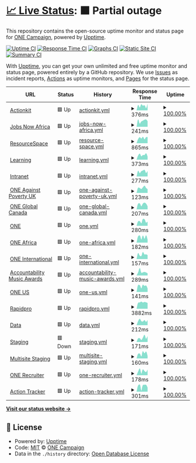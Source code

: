 # [📈 Live Status](https://status.one.org): <!--live status--> **🟧 Partial outage**

This repository contains the open-source uptime monitor and status page for [ONE Campaign](https://www.one.org), powered by [Upptime](https://github.com/upptime/upptime).

[![Uptime CI](https://github.com/ONEcampaign/project_upptime/workflows/Uptime%20CI/badge.svg)](https://github.com/ONEcampaign/project_upptime/actions?query=workflow%3A%22Uptime+CI%22)
[![Response Time CI](https://github.com/ONEcampaign/project_upptime/workflows/Response%20Time%20CI/badge.svg)](https://github.com/ONEcampaign/project_upptime/actions?query=workflow%3A%22Response+Time+CI%22)
[![Graphs CI](https://github.com/ONEcampaign/project_upptime/workflows/Graphs%20CI/badge.svg)](https://github.com/ONEcampaign/project_upptime/actions?query=workflow%3A%22Graphs+CI%22)
[![Static Site CI](https://github.com/ONEcampaign/project_upptime/workflows/Static%20Site%20CI/badge.svg)](https://github.com/ONEcampaign/project_upptime/actions?query=workflow%3A%22Static+Site+CI%22)
[![Summary CI](https://github.com/ONEcampaign/project_upptime/workflows/Summary%20CI/badge.svg)](https://github.com/ONEcampaign/project_upptime/actions?query=workflow%3A%22Summary+CI%22)

With [Upptime](https://upptime.js.org), you can get your own unlimited and free uptime monitor and status page, powered entirely by a GitHub repository. We use [Issues](https://github.com/ONEcampaign/project_upptime/issues) as incident reports, [Actions](https://github.com/ONEcampaign/project_upptime/actions) as uptime monitors, and [Pages](https://status.one.org) for the status page.

<!--start: status pages-->
<!-- This summary is generated by Upptime (https://github.com/upptime/upptime) -->
<!-- Do not edit this manually, your changes will be overwritten -->
<!-- prettier-ignore -->
| URL | Status | History | Response Time | Uptime |
| --- | ------ | ------- | ------------- | ------ |
| <img alt="" src="https://icons.duckduckgo.com/ip3/act.one.org.ico" height="13"> [Actionkit](https://act.one.org) | 🟩 Up | [actionkit.yml](https://github.com/ONEcampaign/project_status/commits/HEAD/history/actionkit.yml) | <details><summary><img alt="Response time graph" src="./graphs/actionkit/response-time-week.png" height="20"> 376ms</summary><br><a href="https://status.one.org/history/actionkit"><img alt="Response time 430" src="https://img.shields.io/endpoint?url=https%3A%2F%2Fraw.githubusercontent.com%2FONEcampaign%2Fproject_status%2FHEAD%2Fapi%2Factionkit%2Fresponse-time.json"></a><br><a href="https://status.one.org/history/actionkit"><img alt="24-hour response time 515" src="https://img.shields.io/endpoint?url=https%3A%2F%2Fraw.githubusercontent.com%2FONEcampaign%2Fproject_status%2FHEAD%2Fapi%2Factionkit%2Fresponse-time-day.json"></a><br><a href="https://status.one.org/history/actionkit"><img alt="7-day response time 376" src="https://img.shields.io/endpoint?url=https%3A%2F%2Fraw.githubusercontent.com%2FONEcampaign%2Fproject_status%2FHEAD%2Fapi%2Factionkit%2Fresponse-time-week.json"></a><br><a href="https://status.one.org/history/actionkit"><img alt="30-day response time 430" src="https://img.shields.io/endpoint?url=https%3A%2F%2Fraw.githubusercontent.com%2FONEcampaign%2Fproject_status%2FHEAD%2Fapi%2Factionkit%2Fresponse-time-month.json"></a><br><a href="https://status.one.org/history/actionkit"><img alt="1-year response time 430" src="https://img.shields.io/endpoint?url=https%3A%2F%2Fraw.githubusercontent.com%2FONEcampaign%2Fproject_status%2FHEAD%2Fapi%2Factionkit%2Fresponse-time-year.json"></a></details> | <details><summary><a href="https://status.one.org/history/actionkit">100.00%</a></summary><a href="https://status.one.org/history/actionkit"><img alt="All-time uptime 100.00%" src="https://img.shields.io/endpoint?url=https%3A%2F%2Fraw.githubusercontent.com%2FONEcampaign%2Fproject_status%2FHEAD%2Fapi%2Factionkit%2Fuptime.json"></a><br><a href="https://status.one.org/history/actionkit"><img alt="24-hour uptime 100.00%" src="https://img.shields.io/endpoint?url=https%3A%2F%2Fraw.githubusercontent.com%2FONEcampaign%2Fproject_status%2FHEAD%2Fapi%2Factionkit%2Fuptime-day.json"></a><br><a href="https://status.one.org/history/actionkit"><img alt="7-day uptime 100.00%" src="https://img.shields.io/endpoint?url=https%3A%2F%2Fraw.githubusercontent.com%2FONEcampaign%2Fproject_status%2FHEAD%2Fapi%2Factionkit%2Fuptime-week.json"></a><br><a href="https://status.one.org/history/actionkit"><img alt="30-day uptime 100.00%" src="https://img.shields.io/endpoint?url=https%3A%2F%2Fraw.githubusercontent.com%2FONEcampaign%2Fproject_status%2FHEAD%2Fapi%2Factionkit%2Fuptime-month.json"></a><br><a href="https://status.one.org/history/actionkit"><img alt="1-year uptime 100.00%" src="https://img.shields.io/endpoint?url=https%3A%2F%2Fraw.githubusercontent.com%2FONEcampaign%2Fproject_status%2FHEAD%2Fapi%2Factionkit%2Fuptime-year.json"></a></details>
| <img alt="" src="https://icons.duckduckgo.com/ip3/www.jobsnowafrica.org.ico" height="13"> [Jobs Now Africa](https://www.jobsnowafrica.org/) | 🟩 Up | [jobs-now-africa.yml](https://github.com/ONEcampaign/project_status/commits/HEAD/history/jobs-now-africa.yml) | <details><summary><img alt="Response time graph" src="./graphs/jobs-now-africa/response-time-week.png" height="20"> 241ms</summary><br><a href="https://status.one.org/history/jobs-now-africa"><img alt="Response time 227" src="https://img.shields.io/endpoint?url=https%3A%2F%2Fraw.githubusercontent.com%2FONEcampaign%2Fproject_status%2FHEAD%2Fapi%2Fjobs-now-africa%2Fresponse-time.json"></a><br><a href="https://status.one.org/history/jobs-now-africa"><img alt="24-hour response time 226" src="https://img.shields.io/endpoint?url=https%3A%2F%2Fraw.githubusercontent.com%2FONEcampaign%2Fproject_status%2FHEAD%2Fapi%2Fjobs-now-africa%2Fresponse-time-day.json"></a><br><a href="https://status.one.org/history/jobs-now-africa"><img alt="7-day response time 241" src="https://img.shields.io/endpoint?url=https%3A%2F%2Fraw.githubusercontent.com%2FONEcampaign%2Fproject_status%2FHEAD%2Fapi%2Fjobs-now-africa%2Fresponse-time-week.json"></a><br><a href="https://status.one.org/history/jobs-now-africa"><img alt="30-day response time 227" src="https://img.shields.io/endpoint?url=https%3A%2F%2Fraw.githubusercontent.com%2FONEcampaign%2Fproject_status%2FHEAD%2Fapi%2Fjobs-now-africa%2Fresponse-time-month.json"></a><br><a href="https://status.one.org/history/jobs-now-africa"><img alt="1-year response time 227" src="https://img.shields.io/endpoint?url=https%3A%2F%2Fraw.githubusercontent.com%2FONEcampaign%2Fproject_status%2FHEAD%2Fapi%2Fjobs-now-africa%2Fresponse-time-year.json"></a></details> | <details><summary><a href="https://status.one.org/history/jobs-now-africa">100.00%</a></summary><a href="https://status.one.org/history/jobs-now-africa"><img alt="All-time uptime 100.00%" src="https://img.shields.io/endpoint?url=https%3A%2F%2Fraw.githubusercontent.com%2FONEcampaign%2Fproject_status%2FHEAD%2Fapi%2Fjobs-now-africa%2Fuptime.json"></a><br><a href="https://status.one.org/history/jobs-now-africa"><img alt="24-hour uptime 100.00%" src="https://img.shields.io/endpoint?url=https%3A%2F%2Fraw.githubusercontent.com%2FONEcampaign%2Fproject_status%2FHEAD%2Fapi%2Fjobs-now-africa%2Fuptime-day.json"></a><br><a href="https://status.one.org/history/jobs-now-africa"><img alt="7-day uptime 100.00%" src="https://img.shields.io/endpoint?url=https%3A%2F%2Fraw.githubusercontent.com%2FONEcampaign%2Fproject_status%2FHEAD%2Fapi%2Fjobs-now-africa%2Fuptime-week.json"></a><br><a href="https://status.one.org/history/jobs-now-africa"><img alt="30-day uptime 100.00%" src="https://img.shields.io/endpoint?url=https%3A%2F%2Fraw.githubusercontent.com%2FONEcampaign%2Fproject_status%2FHEAD%2Fapi%2Fjobs-now-africa%2Fuptime-month.json"></a><br><a href="https://status.one.org/history/jobs-now-africa"><img alt="1-year uptime 100.00%" src="https://img.shields.io/endpoint?url=https%3A%2F%2Fraw.githubusercontent.com%2FONEcampaign%2Fproject_status%2FHEAD%2Fapi%2Fjobs-now-africa%2Fuptime-year.json"></a></details>
| <img alt="" src="https://icons.duckduckgo.com/ip3/photos.one.org.ico" height="13"> [ResourceSpace](https://photos.one.org) | 🟩 Up | [resource-space.yml](https://github.com/ONEcampaign/project_status/commits/HEAD/history/resource-space.yml) | <details><summary><img alt="Response time graph" src="./graphs/resource-space/response-time-week.png" height="20"> 865ms</summary><br><a href="https://status.one.org/history/resource-space"><img alt="Response time 822" src="https://img.shields.io/endpoint?url=https%3A%2F%2Fraw.githubusercontent.com%2FONEcampaign%2Fproject_status%2FHEAD%2Fapi%2Fresource-space%2Fresponse-time.json"></a><br><a href="https://status.one.org/history/resource-space"><img alt="24-hour response time 999" src="https://img.shields.io/endpoint?url=https%3A%2F%2Fraw.githubusercontent.com%2FONEcampaign%2Fproject_status%2FHEAD%2Fapi%2Fresource-space%2Fresponse-time-day.json"></a><br><a href="https://status.one.org/history/resource-space"><img alt="7-day response time 865" src="https://img.shields.io/endpoint?url=https%3A%2F%2Fraw.githubusercontent.com%2FONEcampaign%2Fproject_status%2FHEAD%2Fapi%2Fresource-space%2Fresponse-time-week.json"></a><br><a href="https://status.one.org/history/resource-space"><img alt="30-day response time 822" src="https://img.shields.io/endpoint?url=https%3A%2F%2Fraw.githubusercontent.com%2FONEcampaign%2Fproject_status%2FHEAD%2Fapi%2Fresource-space%2Fresponse-time-month.json"></a><br><a href="https://status.one.org/history/resource-space"><img alt="1-year response time 822" src="https://img.shields.io/endpoint?url=https%3A%2F%2Fraw.githubusercontent.com%2FONEcampaign%2Fproject_status%2FHEAD%2Fapi%2Fresource-space%2Fresponse-time-year.json"></a></details> | <details><summary><a href="https://status.one.org/history/resource-space">100.00%</a></summary><a href="https://status.one.org/history/resource-space"><img alt="All-time uptime 100.00%" src="https://img.shields.io/endpoint?url=https%3A%2F%2Fraw.githubusercontent.com%2FONEcampaign%2Fproject_status%2FHEAD%2Fapi%2Fresource-space%2Fuptime.json"></a><br><a href="https://status.one.org/history/resource-space"><img alt="24-hour uptime 100.00%" src="https://img.shields.io/endpoint?url=https%3A%2F%2Fraw.githubusercontent.com%2FONEcampaign%2Fproject_status%2FHEAD%2Fapi%2Fresource-space%2Fuptime-day.json"></a><br><a href="https://status.one.org/history/resource-space"><img alt="7-day uptime 100.00%" src="https://img.shields.io/endpoint?url=https%3A%2F%2Fraw.githubusercontent.com%2FONEcampaign%2Fproject_status%2FHEAD%2Fapi%2Fresource-space%2Fuptime-week.json"></a><br><a href="https://status.one.org/history/resource-space"><img alt="30-day uptime 100.00%" src="https://img.shields.io/endpoint?url=https%3A%2F%2Fraw.githubusercontent.com%2FONEcampaign%2Fproject_status%2FHEAD%2Fapi%2Fresource-space%2Fuptime-month.json"></a><br><a href="https://status.one.org/history/resource-space"><img alt="1-year uptime 100.00%" src="https://img.shields.io/endpoint?url=https%3A%2F%2Fraw.githubusercontent.com%2FONEcampaign%2Fproject_status%2FHEAD%2Fapi%2Fresource-space%2Fuptime-year.json"></a></details>
| <img alt="" src="https://icons.duckduckgo.com/ip3/learning.one.org.ico" height="13"> [Learning](https://learning.one.org) | 🟩 Up | [learning.yml](https://github.com/ONEcampaign/project_status/commits/HEAD/history/learning.yml) | <details><summary><img alt="Response time graph" src="./graphs/learning/response-time-week.png" height="20"> 373ms</summary><br><a href="https://status.one.org/history/learning"><img alt="Response time 282" src="https://img.shields.io/endpoint?url=https%3A%2F%2Fraw.githubusercontent.com%2FONEcampaign%2Fproject_status%2FHEAD%2Fapi%2Flearning%2Fresponse-time.json"></a><br><a href="https://status.one.org/history/learning"><img alt="24-hour response time 248" src="https://img.shields.io/endpoint?url=https%3A%2F%2Fraw.githubusercontent.com%2FONEcampaign%2Fproject_status%2FHEAD%2Fapi%2Flearning%2Fresponse-time-day.json"></a><br><a href="https://status.one.org/history/learning"><img alt="7-day response time 373" src="https://img.shields.io/endpoint?url=https%3A%2F%2Fraw.githubusercontent.com%2FONEcampaign%2Fproject_status%2FHEAD%2Fapi%2Flearning%2Fresponse-time-week.json"></a><br><a href="https://status.one.org/history/learning"><img alt="30-day response time 282" src="https://img.shields.io/endpoint?url=https%3A%2F%2Fraw.githubusercontent.com%2FONEcampaign%2Fproject_status%2FHEAD%2Fapi%2Flearning%2Fresponse-time-month.json"></a><br><a href="https://status.one.org/history/learning"><img alt="1-year response time 282" src="https://img.shields.io/endpoint?url=https%3A%2F%2Fraw.githubusercontent.com%2FONEcampaign%2Fproject_status%2FHEAD%2Fapi%2Flearning%2Fresponse-time-year.json"></a></details> | <details><summary><a href="https://status.one.org/history/learning">100.00%</a></summary><a href="https://status.one.org/history/learning"><img alt="All-time uptime 100.00%" src="https://img.shields.io/endpoint?url=https%3A%2F%2Fraw.githubusercontent.com%2FONEcampaign%2Fproject_status%2FHEAD%2Fapi%2Flearning%2Fuptime.json"></a><br><a href="https://status.one.org/history/learning"><img alt="24-hour uptime 100.00%" src="https://img.shields.io/endpoint?url=https%3A%2F%2Fraw.githubusercontent.com%2FONEcampaign%2Fproject_status%2FHEAD%2Fapi%2Flearning%2Fuptime-day.json"></a><br><a href="https://status.one.org/history/learning"><img alt="7-day uptime 100.00%" src="https://img.shields.io/endpoint?url=https%3A%2F%2Fraw.githubusercontent.com%2FONEcampaign%2Fproject_status%2FHEAD%2Fapi%2Flearning%2Fuptime-week.json"></a><br><a href="https://status.one.org/history/learning"><img alt="30-day uptime 100.00%" src="https://img.shields.io/endpoint?url=https%3A%2F%2Fraw.githubusercontent.com%2FONEcampaign%2Fproject_status%2FHEAD%2Fapi%2Flearning%2Fuptime-month.json"></a><br><a href="https://status.one.org/history/learning"><img alt="1-year uptime 100.00%" src="https://img.shields.io/endpoint?url=https%3A%2F%2Fraw.githubusercontent.com%2FONEcampaign%2Fproject_status%2FHEAD%2Fapi%2Flearning%2Fuptime-year.json"></a></details>
| <img alt="" src="https://icons.duckduckgo.com/ip3/intranet.one.org.ico" height="13"> [Intranet](https://intranet.one.org) | 🟩 Up | [intranet.yml](https://github.com/ONEcampaign/project_status/commits/HEAD/history/intranet.yml) | <details><summary><img alt="Response time graph" src="./graphs/intranet/response-time-week.png" height="20"> 277ms</summary><br><a href="https://status.one.org/history/intranet"><img alt="Response time 714" src="https://img.shields.io/endpoint?url=https%3A%2F%2Fraw.githubusercontent.com%2FONEcampaign%2Fproject_status%2FHEAD%2Fapi%2Fintranet%2Fresponse-time.json"></a><br><a href="https://status.one.org/history/intranet"><img alt="24-hour response time 290" src="https://img.shields.io/endpoint?url=https%3A%2F%2Fraw.githubusercontent.com%2FONEcampaign%2Fproject_status%2FHEAD%2Fapi%2Fintranet%2Fresponse-time-day.json"></a><br><a href="https://status.one.org/history/intranet"><img alt="7-day response time 277" src="https://img.shields.io/endpoint?url=https%3A%2F%2Fraw.githubusercontent.com%2FONEcampaign%2Fproject_status%2FHEAD%2Fapi%2Fintranet%2Fresponse-time-week.json"></a><br><a href="https://status.one.org/history/intranet"><img alt="30-day response time 714" src="https://img.shields.io/endpoint?url=https%3A%2F%2Fraw.githubusercontent.com%2FONEcampaign%2Fproject_status%2FHEAD%2Fapi%2Fintranet%2Fresponse-time-month.json"></a><br><a href="https://status.one.org/history/intranet"><img alt="1-year response time 714" src="https://img.shields.io/endpoint?url=https%3A%2F%2Fraw.githubusercontent.com%2FONEcampaign%2Fproject_status%2FHEAD%2Fapi%2Fintranet%2Fresponse-time-year.json"></a></details> | <details><summary><a href="https://status.one.org/history/intranet">100.00%</a></summary><a href="https://status.one.org/history/intranet"><img alt="All-time uptime 99.95%" src="https://img.shields.io/endpoint?url=https%3A%2F%2Fraw.githubusercontent.com%2FONEcampaign%2Fproject_status%2FHEAD%2Fapi%2Fintranet%2Fuptime.json"></a><br><a href="https://status.one.org/history/intranet"><img alt="24-hour uptime 100.00%" src="https://img.shields.io/endpoint?url=https%3A%2F%2Fraw.githubusercontent.com%2FONEcampaign%2Fproject_status%2FHEAD%2Fapi%2Fintranet%2Fuptime-day.json"></a><br><a href="https://status.one.org/history/intranet"><img alt="7-day uptime 100.00%" src="https://img.shields.io/endpoint?url=https%3A%2F%2Fraw.githubusercontent.com%2FONEcampaign%2Fproject_status%2FHEAD%2Fapi%2Fintranet%2Fuptime-week.json"></a><br><a href="https://status.one.org/history/intranet"><img alt="30-day uptime 99.95%" src="https://img.shields.io/endpoint?url=https%3A%2F%2Fraw.githubusercontent.com%2FONEcampaign%2Fproject_status%2FHEAD%2Fapi%2Fintranet%2Fuptime-month.json"></a><br><a href="https://status.one.org/history/intranet"><img alt="1-year uptime 99.95%" src="https://img.shields.io/endpoint?url=https%3A%2F%2Fraw.githubusercontent.com%2FONEcampaign%2Fproject_status%2FHEAD%2Fapi%2Fintranet%2Fuptime-year.json"></a></details>
| <img alt="" src="https://icons.duckduckgo.com/ip3/www.oneagainstpoverty.org.uk.ico" height="13"> [ONE Against Poverty UK](https://www.oneagainstpoverty.org.uk) | 🟩 Up | [one-against-poverty-uk.yml](https://github.com/ONEcampaign/project_status/commits/HEAD/history/one-against-poverty-uk.yml) | <details><summary><img alt="Response time graph" src="./graphs/one-against-poverty-uk/response-time-week.png" height="20"> 123ms</summary><br><a href="https://status.one.org/history/one-against-poverty-uk"><img alt="Response time 124" src="https://img.shields.io/endpoint?url=https%3A%2F%2Fraw.githubusercontent.com%2FONEcampaign%2Fproject_status%2FHEAD%2Fapi%2Fone-against-poverty-uk%2Fresponse-time.json"></a><br><a href="https://status.one.org/history/one-against-poverty-uk"><img alt="24-hour response time 90" src="https://img.shields.io/endpoint?url=https%3A%2F%2Fraw.githubusercontent.com%2FONEcampaign%2Fproject_status%2FHEAD%2Fapi%2Fone-against-poverty-uk%2Fresponse-time-day.json"></a><br><a href="https://status.one.org/history/one-against-poverty-uk"><img alt="7-day response time 123" src="https://img.shields.io/endpoint?url=https%3A%2F%2Fraw.githubusercontent.com%2FONEcampaign%2Fproject_status%2FHEAD%2Fapi%2Fone-against-poverty-uk%2Fresponse-time-week.json"></a><br><a href="https://status.one.org/history/one-against-poverty-uk"><img alt="30-day response time 124" src="https://img.shields.io/endpoint?url=https%3A%2F%2Fraw.githubusercontent.com%2FONEcampaign%2Fproject_status%2FHEAD%2Fapi%2Fone-against-poverty-uk%2Fresponse-time-month.json"></a><br><a href="https://status.one.org/history/one-against-poverty-uk"><img alt="1-year response time 124" src="https://img.shields.io/endpoint?url=https%3A%2F%2Fraw.githubusercontent.com%2FONEcampaign%2Fproject_status%2FHEAD%2Fapi%2Fone-against-poverty-uk%2Fresponse-time-year.json"></a></details> | <details><summary><a href="https://status.one.org/history/one-against-poverty-uk">100.00%</a></summary><a href="https://status.one.org/history/one-against-poverty-uk"><img alt="All-time uptime 100.00%" src="https://img.shields.io/endpoint?url=https%3A%2F%2Fraw.githubusercontent.com%2FONEcampaign%2Fproject_status%2FHEAD%2Fapi%2Fone-against-poverty-uk%2Fuptime.json"></a><br><a href="https://status.one.org/history/one-against-poverty-uk"><img alt="24-hour uptime 100.00%" src="https://img.shields.io/endpoint?url=https%3A%2F%2Fraw.githubusercontent.com%2FONEcampaign%2Fproject_status%2FHEAD%2Fapi%2Fone-against-poverty-uk%2Fuptime-day.json"></a><br><a href="https://status.one.org/history/one-against-poverty-uk"><img alt="7-day uptime 100.00%" src="https://img.shields.io/endpoint?url=https%3A%2F%2Fraw.githubusercontent.com%2FONEcampaign%2Fproject_status%2FHEAD%2Fapi%2Fone-against-poverty-uk%2Fuptime-week.json"></a><br><a href="https://status.one.org/history/one-against-poverty-uk"><img alt="30-day uptime 100.00%" src="https://img.shields.io/endpoint?url=https%3A%2F%2Fraw.githubusercontent.com%2FONEcampaign%2Fproject_status%2FHEAD%2Fapi%2Fone-against-poverty-uk%2Fuptime-month.json"></a><br><a href="https://status.one.org/history/one-against-poverty-uk"><img alt="1-year uptime 100.00%" src="https://img.shields.io/endpoint?url=https%3A%2F%2Fraw.githubusercontent.com%2FONEcampaign%2Fproject_status%2FHEAD%2Fapi%2Fone-against-poverty-uk%2Fuptime-year.json"></a></details>
| <img alt="" src="https://icons.duckduckgo.com/ip3/www.oneglobalcanada.com.ico" height="13"> [ONE Global Canada](https://www.oneglobalcanada.com) | 🟩 Up | [one-global-canada.yml](https://github.com/ONEcampaign/project_status/commits/HEAD/history/one-global-canada.yml) | <details><summary><img alt="Response time graph" src="./graphs/one-global-canada/response-time-week.png" height="20"> 207ms</summary><br><a href="https://status.one.org/history/one-global-canada"><img alt="Response time 198" src="https://img.shields.io/endpoint?url=https%3A%2F%2Fraw.githubusercontent.com%2FONEcampaign%2Fproject_status%2FHEAD%2Fapi%2Fone-global-canada%2Fresponse-time.json"></a><br><a href="https://status.one.org/history/one-global-canada"><img alt="24-hour response time 119" src="https://img.shields.io/endpoint?url=https%3A%2F%2Fraw.githubusercontent.com%2FONEcampaign%2Fproject_status%2FHEAD%2Fapi%2Fone-global-canada%2Fresponse-time-day.json"></a><br><a href="https://status.one.org/history/one-global-canada"><img alt="7-day response time 207" src="https://img.shields.io/endpoint?url=https%3A%2F%2Fraw.githubusercontent.com%2FONEcampaign%2Fproject_status%2FHEAD%2Fapi%2Fone-global-canada%2Fresponse-time-week.json"></a><br><a href="https://status.one.org/history/one-global-canada"><img alt="30-day response time 198" src="https://img.shields.io/endpoint?url=https%3A%2F%2Fraw.githubusercontent.com%2FONEcampaign%2Fproject_status%2FHEAD%2Fapi%2Fone-global-canada%2Fresponse-time-month.json"></a><br><a href="https://status.one.org/history/one-global-canada"><img alt="1-year response time 198" src="https://img.shields.io/endpoint?url=https%3A%2F%2Fraw.githubusercontent.com%2FONEcampaign%2Fproject_status%2FHEAD%2Fapi%2Fone-global-canada%2Fresponse-time-year.json"></a></details> | <details><summary><a href="https://status.one.org/history/one-global-canada">100.00%</a></summary><a href="https://status.one.org/history/one-global-canada"><img alt="All-time uptime 100.00%" src="https://img.shields.io/endpoint?url=https%3A%2F%2Fraw.githubusercontent.com%2FONEcampaign%2Fproject_status%2FHEAD%2Fapi%2Fone-global-canada%2Fuptime.json"></a><br><a href="https://status.one.org/history/one-global-canada"><img alt="24-hour uptime 100.00%" src="https://img.shields.io/endpoint?url=https%3A%2F%2Fraw.githubusercontent.com%2FONEcampaign%2Fproject_status%2FHEAD%2Fapi%2Fone-global-canada%2Fuptime-day.json"></a><br><a href="https://status.one.org/history/one-global-canada"><img alt="7-day uptime 100.00%" src="https://img.shields.io/endpoint?url=https%3A%2F%2Fraw.githubusercontent.com%2FONEcampaign%2Fproject_status%2FHEAD%2Fapi%2Fone-global-canada%2Fuptime-week.json"></a><br><a href="https://status.one.org/history/one-global-canada"><img alt="30-day uptime 100.00%" src="https://img.shields.io/endpoint?url=https%3A%2F%2Fraw.githubusercontent.com%2FONEcampaign%2Fproject_status%2FHEAD%2Fapi%2Fone-global-canada%2Fuptime-month.json"></a><br><a href="https://status.one.org/history/one-global-canada"><img alt="1-year uptime 100.00%" src="https://img.shields.io/endpoint?url=https%3A%2F%2Fraw.githubusercontent.com%2FONEcampaign%2Fproject_status%2FHEAD%2Fapi%2Fone-global-canada%2Fuptime-year.json"></a></details>
| <img alt="" src="https://icons.duckduckgo.com/ip3/www.one.org.ico" height="13"> [ONE](https://www.one.org) | 🟩 Up | [one.yml](https://github.com/ONEcampaign/project_status/commits/HEAD/history/one.yml) | <details><summary><img alt="Response time graph" src="./graphs/one/response-time-week.png" height="20"> 280ms</summary><br><a href="https://status.one.org/history/one"><img alt="Response time 300" src="https://img.shields.io/endpoint?url=https%3A%2F%2Fraw.githubusercontent.com%2FONEcampaign%2Fproject_status%2FHEAD%2Fapi%2Fone%2Fresponse-time.json"></a><br><a href="https://status.one.org/history/one"><img alt="24-hour response time 253" src="https://img.shields.io/endpoint?url=https%3A%2F%2Fraw.githubusercontent.com%2FONEcampaign%2Fproject_status%2FHEAD%2Fapi%2Fone%2Fresponse-time-day.json"></a><br><a href="https://status.one.org/history/one"><img alt="7-day response time 280" src="https://img.shields.io/endpoint?url=https%3A%2F%2Fraw.githubusercontent.com%2FONEcampaign%2Fproject_status%2FHEAD%2Fapi%2Fone%2Fresponse-time-week.json"></a><br><a href="https://status.one.org/history/one"><img alt="30-day response time 300" src="https://img.shields.io/endpoint?url=https%3A%2F%2Fraw.githubusercontent.com%2FONEcampaign%2Fproject_status%2FHEAD%2Fapi%2Fone%2Fresponse-time-month.json"></a><br><a href="https://status.one.org/history/one"><img alt="1-year response time 300" src="https://img.shields.io/endpoint?url=https%3A%2F%2Fraw.githubusercontent.com%2FONEcampaign%2Fproject_status%2FHEAD%2Fapi%2Fone%2Fresponse-time-year.json"></a></details> | <details><summary><a href="https://status.one.org/history/one">100.00%</a></summary><a href="https://status.one.org/history/one"><img alt="All-time uptime 100.00%" src="https://img.shields.io/endpoint?url=https%3A%2F%2Fraw.githubusercontent.com%2FONEcampaign%2Fproject_status%2FHEAD%2Fapi%2Fone%2Fuptime.json"></a><br><a href="https://status.one.org/history/one"><img alt="24-hour uptime 100.00%" src="https://img.shields.io/endpoint?url=https%3A%2F%2Fraw.githubusercontent.com%2FONEcampaign%2Fproject_status%2FHEAD%2Fapi%2Fone%2Fuptime-day.json"></a><br><a href="https://status.one.org/history/one"><img alt="7-day uptime 100.00%" src="https://img.shields.io/endpoint?url=https%3A%2F%2Fraw.githubusercontent.com%2FONEcampaign%2Fproject_status%2FHEAD%2Fapi%2Fone%2Fuptime-week.json"></a><br><a href="https://status.one.org/history/one"><img alt="30-day uptime 100.00%" src="https://img.shields.io/endpoint?url=https%3A%2F%2Fraw.githubusercontent.com%2FONEcampaign%2Fproject_status%2FHEAD%2Fapi%2Fone%2Fuptime-month.json"></a><br><a href="https://status.one.org/history/one"><img alt="1-year uptime 100.00%" src="https://img.shields.io/endpoint?url=https%3A%2F%2Fraw.githubusercontent.com%2FONEcampaign%2Fproject_status%2FHEAD%2Fapi%2Fone%2Fuptime-year.json"></a></details>
| <img alt="" src="https://icons.duckduckgo.com/ip3/www.one.org.ico" height="13"> [ONE Africa](https://www.one.org/africa) | 🟩 Up | [one-africa.yml](https://github.com/ONEcampaign/project_status/commits/HEAD/history/one-africa.yml) | <details><summary><img alt="Response time graph" src="./graphs/one-africa/response-time-week.png" height="20"> 182ms</summary><br><a href="https://status.one.org/history/one-africa"><img alt="Response time 156" src="https://img.shields.io/endpoint?url=https%3A%2F%2Fraw.githubusercontent.com%2FONEcampaign%2Fproject_status%2FHEAD%2Fapi%2Fone-africa%2Fresponse-time.json"></a><br><a href="https://status.one.org/history/one-africa"><img alt="24-hour response time 96" src="https://img.shields.io/endpoint?url=https%3A%2F%2Fraw.githubusercontent.com%2FONEcampaign%2Fproject_status%2FHEAD%2Fapi%2Fone-africa%2Fresponse-time-day.json"></a><br><a href="https://status.one.org/history/one-africa"><img alt="7-day response time 182" src="https://img.shields.io/endpoint?url=https%3A%2F%2Fraw.githubusercontent.com%2FONEcampaign%2Fproject_status%2FHEAD%2Fapi%2Fone-africa%2Fresponse-time-week.json"></a><br><a href="https://status.one.org/history/one-africa"><img alt="30-day response time 156" src="https://img.shields.io/endpoint?url=https%3A%2F%2Fraw.githubusercontent.com%2FONEcampaign%2Fproject_status%2FHEAD%2Fapi%2Fone-africa%2Fresponse-time-month.json"></a><br><a href="https://status.one.org/history/one-africa"><img alt="1-year response time 156" src="https://img.shields.io/endpoint?url=https%3A%2F%2Fraw.githubusercontent.com%2FONEcampaign%2Fproject_status%2FHEAD%2Fapi%2Fone-africa%2Fresponse-time-year.json"></a></details> | <details><summary><a href="https://status.one.org/history/one-africa">100.00%</a></summary><a href="https://status.one.org/history/one-africa"><img alt="All-time uptime 100.00%" src="https://img.shields.io/endpoint?url=https%3A%2F%2Fraw.githubusercontent.com%2FONEcampaign%2Fproject_status%2FHEAD%2Fapi%2Fone-africa%2Fuptime.json"></a><br><a href="https://status.one.org/history/one-africa"><img alt="24-hour uptime 100.00%" src="https://img.shields.io/endpoint?url=https%3A%2F%2Fraw.githubusercontent.com%2FONEcampaign%2Fproject_status%2FHEAD%2Fapi%2Fone-africa%2Fuptime-day.json"></a><br><a href="https://status.one.org/history/one-africa"><img alt="7-day uptime 100.00%" src="https://img.shields.io/endpoint?url=https%3A%2F%2Fraw.githubusercontent.com%2FONEcampaign%2Fproject_status%2FHEAD%2Fapi%2Fone-africa%2Fuptime-week.json"></a><br><a href="https://status.one.org/history/one-africa"><img alt="30-day uptime 100.00%" src="https://img.shields.io/endpoint?url=https%3A%2F%2Fraw.githubusercontent.com%2FONEcampaign%2Fproject_status%2FHEAD%2Fapi%2Fone-africa%2Fuptime-month.json"></a><br><a href="https://status.one.org/history/one-africa"><img alt="1-year uptime 100.00%" src="https://img.shields.io/endpoint?url=https%3A%2F%2Fraw.githubusercontent.com%2FONEcampaign%2Fproject_status%2FHEAD%2Fapi%2Fone-africa%2Fuptime-year.json"></a></details>
| <img alt="" src="https://icons.duckduckgo.com/ip3/www.one.org.ico" height="13"> [ONE International](https://www.one.org/international) | 🟩 Up | [one-international.yml](https://github.com/ONEcampaign/project_status/commits/HEAD/history/one-international.yml) | <details><summary><img alt="Response time graph" src="./graphs/one-international/response-time-week.png" height="20"> 157ms</summary><br><a href="https://status.one.org/history/one-international"><img alt="Response time 146" src="https://img.shields.io/endpoint?url=https%3A%2F%2Fraw.githubusercontent.com%2FONEcampaign%2Fproject_status%2FHEAD%2Fapi%2Fone-international%2Fresponse-time.json"></a><br><a href="https://status.one.org/history/one-international"><img alt="24-hour response time 135" src="https://img.shields.io/endpoint?url=https%3A%2F%2Fraw.githubusercontent.com%2FONEcampaign%2Fproject_status%2FHEAD%2Fapi%2Fone-international%2Fresponse-time-day.json"></a><br><a href="https://status.one.org/history/one-international"><img alt="7-day response time 157" src="https://img.shields.io/endpoint?url=https%3A%2F%2Fraw.githubusercontent.com%2FONEcampaign%2Fproject_status%2FHEAD%2Fapi%2Fone-international%2Fresponse-time-week.json"></a><br><a href="https://status.one.org/history/one-international"><img alt="30-day response time 146" src="https://img.shields.io/endpoint?url=https%3A%2F%2Fraw.githubusercontent.com%2FONEcampaign%2Fproject_status%2FHEAD%2Fapi%2Fone-international%2Fresponse-time-month.json"></a><br><a href="https://status.one.org/history/one-international"><img alt="1-year response time 146" src="https://img.shields.io/endpoint?url=https%3A%2F%2Fraw.githubusercontent.com%2FONEcampaign%2Fproject_status%2FHEAD%2Fapi%2Fone-international%2Fresponse-time-year.json"></a></details> | <details><summary><a href="https://status.one.org/history/one-international">100.00%</a></summary><a href="https://status.one.org/history/one-international"><img alt="All-time uptime 100.00%" src="https://img.shields.io/endpoint?url=https%3A%2F%2Fraw.githubusercontent.com%2FONEcampaign%2Fproject_status%2FHEAD%2Fapi%2Fone-international%2Fuptime.json"></a><br><a href="https://status.one.org/history/one-international"><img alt="24-hour uptime 100.00%" src="https://img.shields.io/endpoint?url=https%3A%2F%2Fraw.githubusercontent.com%2FONEcampaign%2Fproject_status%2FHEAD%2Fapi%2Fone-international%2Fuptime-day.json"></a><br><a href="https://status.one.org/history/one-international"><img alt="7-day uptime 100.00%" src="https://img.shields.io/endpoint?url=https%3A%2F%2Fraw.githubusercontent.com%2FONEcampaign%2Fproject_status%2FHEAD%2Fapi%2Fone-international%2Fuptime-week.json"></a><br><a href="https://status.one.org/history/one-international"><img alt="30-day uptime 100.00%" src="https://img.shields.io/endpoint?url=https%3A%2F%2Fraw.githubusercontent.com%2FONEcampaign%2Fproject_status%2FHEAD%2Fapi%2Fone-international%2Fuptime-month.json"></a><br><a href="https://status.one.org/history/one-international"><img alt="1-year uptime 100.00%" src="https://img.shields.io/endpoint?url=https%3A%2F%2Fraw.githubusercontent.com%2FONEcampaign%2Fproject_status%2FHEAD%2Fapi%2Fone-international%2Fuptime-year.json"></a></details>
| <img alt="" src="https://icons.duckduckgo.com/ip3/www.accountabilitymusicawards.org.ico" height="13"> [Accountability Music Awards](https://www.accountabilitymusicawards.org) | 🟩 Up | [accountability-music-awards.yml](https://github.com/ONEcampaign/project_status/commits/HEAD/history/accountability-music-awards.yml) | <details><summary><img alt="Response time graph" src="./graphs/accountability-music-awards/response-time-week.png" height="20"> 289ms</summary><br><a href="https://status.one.org/history/accountability-music-awards"><img alt="Response time 235" src="https://img.shields.io/endpoint?url=https%3A%2F%2Fraw.githubusercontent.com%2FONEcampaign%2Fproject_status%2FHEAD%2Fapi%2Faccountability-music-awards%2Fresponse-time.json"></a><br><a href="https://status.one.org/history/accountability-music-awards"><img alt="24-hour response time 181" src="https://img.shields.io/endpoint?url=https%3A%2F%2Fraw.githubusercontent.com%2FONEcampaign%2Fproject_status%2FHEAD%2Fapi%2Faccountability-music-awards%2Fresponse-time-day.json"></a><br><a href="https://status.one.org/history/accountability-music-awards"><img alt="7-day response time 289" src="https://img.shields.io/endpoint?url=https%3A%2F%2Fraw.githubusercontent.com%2FONEcampaign%2Fproject_status%2FHEAD%2Fapi%2Faccountability-music-awards%2Fresponse-time-week.json"></a><br><a href="https://status.one.org/history/accountability-music-awards"><img alt="30-day response time 235" src="https://img.shields.io/endpoint?url=https%3A%2F%2Fraw.githubusercontent.com%2FONEcampaign%2Fproject_status%2FHEAD%2Fapi%2Faccountability-music-awards%2Fresponse-time-month.json"></a><br><a href="https://status.one.org/history/accountability-music-awards"><img alt="1-year response time 235" src="https://img.shields.io/endpoint?url=https%3A%2F%2Fraw.githubusercontent.com%2FONEcampaign%2Fproject_status%2FHEAD%2Fapi%2Faccountability-music-awards%2Fresponse-time-year.json"></a></details> | <details><summary><a href="https://status.one.org/history/accountability-music-awards">100.00%</a></summary><a href="https://status.one.org/history/accountability-music-awards"><img alt="All-time uptime 100.00%" src="https://img.shields.io/endpoint?url=https%3A%2F%2Fraw.githubusercontent.com%2FONEcampaign%2Fproject_status%2FHEAD%2Fapi%2Faccountability-music-awards%2Fuptime.json"></a><br><a href="https://status.one.org/history/accountability-music-awards"><img alt="24-hour uptime 100.00%" src="https://img.shields.io/endpoint?url=https%3A%2F%2Fraw.githubusercontent.com%2FONEcampaign%2Fproject_status%2FHEAD%2Fapi%2Faccountability-music-awards%2Fuptime-day.json"></a><br><a href="https://status.one.org/history/accountability-music-awards"><img alt="7-day uptime 100.00%" src="https://img.shields.io/endpoint?url=https%3A%2F%2Fraw.githubusercontent.com%2FONEcampaign%2Fproject_status%2FHEAD%2Fapi%2Faccountability-music-awards%2Fuptime-week.json"></a><br><a href="https://status.one.org/history/accountability-music-awards"><img alt="30-day uptime 100.00%" src="https://img.shields.io/endpoint?url=https%3A%2F%2Fraw.githubusercontent.com%2FONEcampaign%2Fproject_status%2FHEAD%2Fapi%2Faccountability-music-awards%2Fuptime-month.json"></a><br><a href="https://status.one.org/history/accountability-music-awards"><img alt="1-year uptime 100.00%" src="https://img.shields.io/endpoint?url=https%3A%2F%2Fraw.githubusercontent.com%2FONEcampaign%2Fproject_status%2FHEAD%2Fapi%2Faccountability-music-awards%2Fuptime-year.json"></a></details>
| <img alt="" src="https://icons.duckduckgo.com/ip3/www.one.org.ico" height="13"> [ONE US](https://www.one.org/us) | 🟩 Up | [one-us.yml](https://github.com/ONEcampaign/project_status/commits/HEAD/history/one-us.yml) | <details><summary><img alt="Response time graph" src="./graphs/one-us/response-time-week.png" height="20"> 141ms</summary><br><a href="https://status.one.org/history/one-us"><img alt="Response time 132" src="https://img.shields.io/endpoint?url=https%3A%2F%2Fraw.githubusercontent.com%2FONEcampaign%2Fproject_status%2FHEAD%2Fapi%2Fone-us%2Fresponse-time.json"></a><br><a href="https://status.one.org/history/one-us"><img alt="24-hour response time 83" src="https://img.shields.io/endpoint?url=https%3A%2F%2Fraw.githubusercontent.com%2FONEcampaign%2Fproject_status%2FHEAD%2Fapi%2Fone-us%2Fresponse-time-day.json"></a><br><a href="https://status.one.org/history/one-us"><img alt="7-day response time 141" src="https://img.shields.io/endpoint?url=https%3A%2F%2Fraw.githubusercontent.com%2FONEcampaign%2Fproject_status%2FHEAD%2Fapi%2Fone-us%2Fresponse-time-week.json"></a><br><a href="https://status.one.org/history/one-us"><img alt="30-day response time 132" src="https://img.shields.io/endpoint?url=https%3A%2F%2Fraw.githubusercontent.com%2FONEcampaign%2Fproject_status%2FHEAD%2Fapi%2Fone-us%2Fresponse-time-month.json"></a><br><a href="https://status.one.org/history/one-us"><img alt="1-year response time 132" src="https://img.shields.io/endpoint?url=https%3A%2F%2Fraw.githubusercontent.com%2FONEcampaign%2Fproject_status%2FHEAD%2Fapi%2Fone-us%2Fresponse-time-year.json"></a></details> | <details><summary><a href="https://status.one.org/history/one-us">100.00%</a></summary><a href="https://status.one.org/history/one-us"><img alt="All-time uptime 100.00%" src="https://img.shields.io/endpoint?url=https%3A%2F%2Fraw.githubusercontent.com%2FONEcampaign%2Fproject_status%2FHEAD%2Fapi%2Fone-us%2Fuptime.json"></a><br><a href="https://status.one.org/history/one-us"><img alt="24-hour uptime 100.00%" src="https://img.shields.io/endpoint?url=https%3A%2F%2Fraw.githubusercontent.com%2FONEcampaign%2Fproject_status%2FHEAD%2Fapi%2Fone-us%2Fuptime-day.json"></a><br><a href="https://status.one.org/history/one-us"><img alt="7-day uptime 100.00%" src="https://img.shields.io/endpoint?url=https%3A%2F%2Fraw.githubusercontent.com%2FONEcampaign%2Fproject_status%2FHEAD%2Fapi%2Fone-us%2Fuptime-week.json"></a><br><a href="https://status.one.org/history/one-us"><img alt="30-day uptime 100.00%" src="https://img.shields.io/endpoint?url=https%3A%2F%2Fraw.githubusercontent.com%2FONEcampaign%2Fproject_status%2FHEAD%2Fapi%2Fone-us%2Fuptime-month.json"></a><br><a href="https://status.one.org/history/one-us"><img alt="1-year uptime 100.00%" src="https://img.shields.io/endpoint?url=https%3A%2F%2Fraw.githubusercontent.com%2FONEcampaign%2Fproject_status%2FHEAD%2Fapi%2Fone-us%2Fuptime-year.json"></a></details>
| <img alt="" src="https://icons.duckduckgo.com/ip3/one.wafl.chat.ico" height="13"> [Rapidpro](https://one.wafl.chat) | 🟩 Up | [rapidpro.yml](https://github.com/ONEcampaign/project_status/commits/HEAD/history/rapidpro.yml) | <details><summary><img alt="Response time graph" src="./graphs/rapidpro/response-time-week.png" height="20"> 3882ms</summary><br><a href="https://status.one.org/history/rapidpro"><img alt="Response time 3821" src="https://img.shields.io/endpoint?url=https%3A%2F%2Fraw.githubusercontent.com%2FONEcampaign%2Fproject_status%2FHEAD%2Fapi%2Frapidpro%2Fresponse-time.json"></a><br><a href="https://status.one.org/history/rapidpro"><img alt="24-hour response time 3507" src="https://img.shields.io/endpoint?url=https%3A%2F%2Fraw.githubusercontent.com%2FONEcampaign%2Fproject_status%2FHEAD%2Fapi%2Frapidpro%2Fresponse-time-day.json"></a><br><a href="https://status.one.org/history/rapidpro"><img alt="7-day response time 3882" src="https://img.shields.io/endpoint?url=https%3A%2F%2Fraw.githubusercontent.com%2FONEcampaign%2Fproject_status%2FHEAD%2Fapi%2Frapidpro%2Fresponse-time-week.json"></a><br><a href="https://status.one.org/history/rapidpro"><img alt="30-day response time 3821" src="https://img.shields.io/endpoint?url=https%3A%2F%2Fraw.githubusercontent.com%2FONEcampaign%2Fproject_status%2FHEAD%2Fapi%2Frapidpro%2Fresponse-time-month.json"></a><br><a href="https://status.one.org/history/rapidpro"><img alt="1-year response time 3821" src="https://img.shields.io/endpoint?url=https%3A%2F%2Fraw.githubusercontent.com%2FONEcampaign%2Fproject_status%2FHEAD%2Fapi%2Frapidpro%2Fresponse-time-year.json"></a></details> | <details><summary><a href="https://status.one.org/history/rapidpro">100.00%</a></summary><a href="https://status.one.org/history/rapidpro"><img alt="All-time uptime 100.00%" src="https://img.shields.io/endpoint?url=https%3A%2F%2Fraw.githubusercontent.com%2FONEcampaign%2Fproject_status%2FHEAD%2Fapi%2Frapidpro%2Fuptime.json"></a><br><a href="https://status.one.org/history/rapidpro"><img alt="24-hour uptime 100.00%" src="https://img.shields.io/endpoint?url=https%3A%2F%2Fraw.githubusercontent.com%2FONEcampaign%2Fproject_status%2FHEAD%2Fapi%2Frapidpro%2Fuptime-day.json"></a><br><a href="https://status.one.org/history/rapidpro"><img alt="7-day uptime 100.00%" src="https://img.shields.io/endpoint?url=https%3A%2F%2Fraw.githubusercontent.com%2FONEcampaign%2Fproject_status%2FHEAD%2Fapi%2Frapidpro%2Fuptime-week.json"></a><br><a href="https://status.one.org/history/rapidpro"><img alt="30-day uptime 100.00%" src="https://img.shields.io/endpoint?url=https%3A%2F%2Fraw.githubusercontent.com%2FONEcampaign%2Fproject_status%2FHEAD%2Fapi%2Frapidpro%2Fuptime-month.json"></a><br><a href="https://status.one.org/history/rapidpro"><img alt="1-year uptime 100.00%" src="https://img.shields.io/endpoint?url=https%3A%2F%2Fraw.githubusercontent.com%2FONEcampaign%2Fproject_status%2FHEAD%2Fapi%2Frapidpro%2Fuptime-year.json"></a></details>
| <img alt="" src="https://icons.duckduckgo.com/ip3/data.one.org.ico" height="13"> [Data](https://data.one.org) | 🟩 Up | [data.yml](https://github.com/ONEcampaign/project_status/commits/HEAD/history/data.yml) | <details><summary><img alt="Response time graph" src="./graphs/data/response-time-week.png" height="20"> 212ms</summary><br><a href="https://status.one.org/history/data"><img alt="Response time 183" src="https://img.shields.io/endpoint?url=https%3A%2F%2Fraw.githubusercontent.com%2FONEcampaign%2Fproject_status%2FHEAD%2Fapi%2Fdata%2Fresponse-time.json"></a><br><a href="https://status.one.org/history/data"><img alt="24-hour response time 240" src="https://img.shields.io/endpoint?url=https%3A%2F%2Fraw.githubusercontent.com%2FONEcampaign%2Fproject_status%2FHEAD%2Fapi%2Fdata%2Fresponse-time-day.json"></a><br><a href="https://status.one.org/history/data"><img alt="7-day response time 212" src="https://img.shields.io/endpoint?url=https%3A%2F%2Fraw.githubusercontent.com%2FONEcampaign%2Fproject_status%2FHEAD%2Fapi%2Fdata%2Fresponse-time-week.json"></a><br><a href="https://status.one.org/history/data"><img alt="30-day response time 183" src="https://img.shields.io/endpoint?url=https%3A%2F%2Fraw.githubusercontent.com%2FONEcampaign%2Fproject_status%2FHEAD%2Fapi%2Fdata%2Fresponse-time-month.json"></a><br><a href="https://status.one.org/history/data"><img alt="1-year response time 183" src="https://img.shields.io/endpoint?url=https%3A%2F%2Fraw.githubusercontent.com%2FONEcampaign%2Fproject_status%2FHEAD%2Fapi%2Fdata%2Fresponse-time-year.json"></a></details> | <details><summary><a href="https://status.one.org/history/data">100.00%</a></summary><a href="https://status.one.org/history/data"><img alt="All-time uptime 100.00%" src="https://img.shields.io/endpoint?url=https%3A%2F%2Fraw.githubusercontent.com%2FONEcampaign%2Fproject_status%2FHEAD%2Fapi%2Fdata%2Fuptime.json"></a><br><a href="https://status.one.org/history/data"><img alt="24-hour uptime 100.00%" src="https://img.shields.io/endpoint?url=https%3A%2F%2Fraw.githubusercontent.com%2FONEcampaign%2Fproject_status%2FHEAD%2Fapi%2Fdata%2Fuptime-day.json"></a><br><a href="https://status.one.org/history/data"><img alt="7-day uptime 100.00%" src="https://img.shields.io/endpoint?url=https%3A%2F%2Fraw.githubusercontent.com%2FONEcampaign%2Fproject_status%2FHEAD%2Fapi%2Fdata%2Fuptime-week.json"></a><br><a href="https://status.one.org/history/data"><img alt="30-day uptime 100.00%" src="https://img.shields.io/endpoint?url=https%3A%2F%2Fraw.githubusercontent.com%2FONEcampaign%2Fproject_status%2FHEAD%2Fapi%2Fdata%2Fuptime-month.json"></a><br><a href="https://status.one.org/history/data"><img alt="1-year uptime 100.00%" src="https://img.shields.io/endpoint?url=https%3A%2F%2Fraw.githubusercontent.com%2FONEcampaign%2Fproject_status%2FHEAD%2Fapi%2Fdata%2Fuptime-year.json"></a></details>
| <img alt="" src="https://icons.duckduckgo.com/ip3/staging.one.org.ico" height="13"> [Staging](https://staging.one.org/international) | 🟥 Down | [staging.yml](https://github.com/ONEcampaign/project_status/commits/HEAD/history/staging.yml) | <details><summary><img alt="Response time graph" src="./graphs/staging/response-time-week.png" height="20"> 171ms</summary><br><a href="https://status.one.org/history/staging"><img alt="Response time 165" src="https://img.shields.io/endpoint?url=https%3A%2F%2Fraw.githubusercontent.com%2FONEcampaign%2Fproject_status%2FHEAD%2Fapi%2Fstaging%2Fresponse-time.json"></a><br><a href="https://status.one.org/history/staging"><img alt="24-hour response time 197" src="https://img.shields.io/endpoint?url=https%3A%2F%2Fraw.githubusercontent.com%2FONEcampaign%2Fproject_status%2FHEAD%2Fapi%2Fstaging%2Fresponse-time-day.json"></a><br><a href="https://status.one.org/history/staging"><img alt="7-day response time 171" src="https://img.shields.io/endpoint?url=https%3A%2F%2Fraw.githubusercontent.com%2FONEcampaign%2Fproject_status%2FHEAD%2Fapi%2Fstaging%2Fresponse-time-week.json"></a><br><a href="https://status.one.org/history/staging"><img alt="30-day response time 165" src="https://img.shields.io/endpoint?url=https%3A%2F%2Fraw.githubusercontent.com%2FONEcampaign%2Fproject_status%2FHEAD%2Fapi%2Fstaging%2Fresponse-time-month.json"></a><br><a href="https://status.one.org/history/staging"><img alt="1-year response time 165" src="https://img.shields.io/endpoint?url=https%3A%2F%2Fraw.githubusercontent.com%2FONEcampaign%2Fproject_status%2FHEAD%2Fapi%2Fstaging%2Fresponse-time-year.json"></a></details> | <details><summary><a href="https://status.one.org/history/staging">100.00%</a></summary><a href="https://status.one.org/history/staging"><img alt="All-time uptime 100.00%" src="https://img.shields.io/endpoint?url=https%3A%2F%2Fraw.githubusercontent.com%2FONEcampaign%2Fproject_status%2FHEAD%2Fapi%2Fstaging%2Fuptime.json"></a><br><a href="https://status.one.org/history/staging"><img alt="24-hour uptime 99.99%" src="https://img.shields.io/endpoint?url=https%3A%2F%2Fraw.githubusercontent.com%2FONEcampaign%2Fproject_status%2FHEAD%2Fapi%2Fstaging%2Fuptime-day.json"></a><br><a href="https://status.one.org/history/staging"><img alt="7-day uptime 100.00%" src="https://img.shields.io/endpoint?url=https%3A%2F%2Fraw.githubusercontent.com%2FONEcampaign%2Fproject_status%2FHEAD%2Fapi%2Fstaging%2Fuptime-week.json"></a><br><a href="https://status.one.org/history/staging"><img alt="30-day uptime 100.00%" src="https://img.shields.io/endpoint?url=https%3A%2F%2Fraw.githubusercontent.com%2FONEcampaign%2Fproject_status%2FHEAD%2Fapi%2Fstaging%2Fuptime-month.json"></a><br><a href="https://status.one.org/history/staging"><img alt="1-year uptime 100.00%" src="https://img.shields.io/endpoint?url=https%3A%2F%2Fraw.githubusercontent.com%2FONEcampaign%2Fproject_status%2FHEAD%2Fapi%2Fstaging%2Fuptime-year.json"></a></details>
| <img alt="" src="https://icons.duckduckgo.com/ip3/new.one.org.ico" height="13"> [Multisite Staging](https://new.one.org/international) | 🟩 Up | [multisite-staging.yml](https://github.com/ONEcampaign/project_status/commits/HEAD/history/multisite-staging.yml) | <details><summary><img alt="Response time graph" src="./graphs/multisite-staging/response-time-week.png" height="20"> 160ms</summary><br><a href="https://status.one.org/history/multisite-staging"><img alt="Response time 185" src="https://img.shields.io/endpoint?url=https%3A%2F%2Fraw.githubusercontent.com%2FONEcampaign%2Fproject_status%2FHEAD%2Fapi%2Fmultisite-staging%2Fresponse-time.json"></a><br><a href="https://status.one.org/history/multisite-staging"><img alt="24-hour response time 79" src="https://img.shields.io/endpoint?url=https%3A%2F%2Fraw.githubusercontent.com%2FONEcampaign%2Fproject_status%2FHEAD%2Fapi%2Fmultisite-staging%2Fresponse-time-day.json"></a><br><a href="https://status.one.org/history/multisite-staging"><img alt="7-day response time 160" src="https://img.shields.io/endpoint?url=https%3A%2F%2Fraw.githubusercontent.com%2FONEcampaign%2Fproject_status%2FHEAD%2Fapi%2Fmultisite-staging%2Fresponse-time-week.json"></a><br><a href="https://status.one.org/history/multisite-staging"><img alt="30-day response time 185" src="https://img.shields.io/endpoint?url=https%3A%2F%2Fraw.githubusercontent.com%2FONEcampaign%2Fproject_status%2FHEAD%2Fapi%2Fmultisite-staging%2Fresponse-time-month.json"></a><br><a href="https://status.one.org/history/multisite-staging"><img alt="1-year response time 185" src="https://img.shields.io/endpoint?url=https%3A%2F%2Fraw.githubusercontent.com%2FONEcampaign%2Fproject_status%2FHEAD%2Fapi%2Fmultisite-staging%2Fresponse-time-year.json"></a></details> | <details><summary><a href="https://status.one.org/history/multisite-staging">100.00%</a></summary><a href="https://status.one.org/history/multisite-staging"><img alt="All-time uptime 100.00%" src="https://img.shields.io/endpoint?url=https%3A%2F%2Fraw.githubusercontent.com%2FONEcampaign%2Fproject_status%2FHEAD%2Fapi%2Fmultisite-staging%2Fuptime.json"></a><br><a href="https://status.one.org/history/multisite-staging"><img alt="24-hour uptime 100.00%" src="https://img.shields.io/endpoint?url=https%3A%2F%2Fraw.githubusercontent.com%2FONEcampaign%2Fproject_status%2FHEAD%2Fapi%2Fmultisite-staging%2Fuptime-day.json"></a><br><a href="https://status.one.org/history/multisite-staging"><img alt="7-day uptime 100.00%" src="https://img.shields.io/endpoint?url=https%3A%2F%2Fraw.githubusercontent.com%2FONEcampaign%2Fproject_status%2FHEAD%2Fapi%2Fmultisite-staging%2Fuptime-week.json"></a><br><a href="https://status.one.org/history/multisite-staging"><img alt="30-day uptime 100.00%" src="https://img.shields.io/endpoint?url=https%3A%2F%2Fraw.githubusercontent.com%2FONEcampaign%2Fproject_status%2FHEAD%2Fapi%2Fmultisite-staging%2Fuptime-month.json"></a><br><a href="https://status.one.org/history/multisite-staging"><img alt="1-year uptime 100.00%" src="https://img.shields.io/endpoint?url=https%3A%2F%2Fraw.githubusercontent.com%2FONEcampaign%2Fproject_status%2FHEAD%2Fapi%2Fmultisite-staging%2Fuptime-year.json"></a></details>
| <img alt="" src="https://icons.duckduckgo.com/ip3/recruiter.one.org.ico" height="13"> [ONE Recruiter](https://recruiter.one.org/wp-login.php) | 🟩 Up | [one-recruiter.yml](https://github.com/ONEcampaign/project_status/commits/HEAD/history/one-recruiter.yml) | <details><summary><img alt="Response time graph" src="./graphs/one-recruiter/response-time-week.png" height="20"> 178ms</summary><br><a href="https://status.one.org/history/one-recruiter"><img alt="Response time 166" src="https://img.shields.io/endpoint?url=https%3A%2F%2Fraw.githubusercontent.com%2FONEcampaign%2Fproject_status%2FHEAD%2Fapi%2Fone-recruiter%2Fresponse-time.json"></a><br><a href="https://status.one.org/history/one-recruiter"><img alt="24-hour response time 227" src="https://img.shields.io/endpoint?url=https%3A%2F%2Fraw.githubusercontent.com%2FONEcampaign%2Fproject_status%2FHEAD%2Fapi%2Fone-recruiter%2Fresponse-time-day.json"></a><br><a href="https://status.one.org/history/one-recruiter"><img alt="7-day response time 178" src="https://img.shields.io/endpoint?url=https%3A%2F%2Fraw.githubusercontent.com%2FONEcampaign%2Fproject_status%2FHEAD%2Fapi%2Fone-recruiter%2Fresponse-time-week.json"></a><br><a href="https://status.one.org/history/one-recruiter"><img alt="30-day response time 166" src="https://img.shields.io/endpoint?url=https%3A%2F%2Fraw.githubusercontent.com%2FONEcampaign%2Fproject_status%2FHEAD%2Fapi%2Fone-recruiter%2Fresponse-time-month.json"></a><br><a href="https://status.one.org/history/one-recruiter"><img alt="1-year response time 166" src="https://img.shields.io/endpoint?url=https%3A%2F%2Fraw.githubusercontent.com%2FONEcampaign%2Fproject_status%2FHEAD%2Fapi%2Fone-recruiter%2Fresponse-time-year.json"></a></details> | <details><summary><a href="https://status.one.org/history/one-recruiter">100.00%</a></summary><a href="https://status.one.org/history/one-recruiter"><img alt="All-time uptime 100.00%" src="https://img.shields.io/endpoint?url=https%3A%2F%2Fraw.githubusercontent.com%2FONEcampaign%2Fproject_status%2FHEAD%2Fapi%2Fone-recruiter%2Fuptime.json"></a><br><a href="https://status.one.org/history/one-recruiter"><img alt="24-hour uptime 100.00%" src="https://img.shields.io/endpoint?url=https%3A%2F%2Fraw.githubusercontent.com%2FONEcampaign%2Fproject_status%2FHEAD%2Fapi%2Fone-recruiter%2Fuptime-day.json"></a><br><a href="https://status.one.org/history/one-recruiter"><img alt="7-day uptime 100.00%" src="https://img.shields.io/endpoint?url=https%3A%2F%2Fraw.githubusercontent.com%2FONEcampaign%2Fproject_status%2FHEAD%2Fapi%2Fone-recruiter%2Fuptime-week.json"></a><br><a href="https://status.one.org/history/one-recruiter"><img alt="30-day uptime 100.00%" src="https://img.shields.io/endpoint?url=https%3A%2F%2Fraw.githubusercontent.com%2FONEcampaign%2Fproject_status%2FHEAD%2Fapi%2Fone-recruiter%2Fuptime-month.json"></a><br><a href="https://status.one.org/history/one-recruiter"><img alt="1-year uptime 100.00%" src="https://img.shields.io/endpoint?url=https%3A%2F%2Fraw.githubusercontent.com%2FONEcampaign%2Fproject_status%2FHEAD%2Fapi%2Fone-recruiter%2Fuptime-year.json"></a></details>
| <img alt="" src="https://icons.duckduckgo.com/ip3/actiontracker.one.org.ico" height="13"> [Action Tracker](https://actiontracker.one.org/ping/) | 🟩 Up | [action-tracker.yml](https://github.com/ONEcampaign/project_status/commits/HEAD/history/action-tracker.yml) | <details><summary><img alt="Response time graph" src="./graphs/action-tracker/response-time-week.png" height="20"> 301ms</summary><br><a href="https://status.one.org/history/action-tracker"><img alt="Response time 208" src="https://img.shields.io/endpoint?url=https%3A%2F%2Fraw.githubusercontent.com%2FONEcampaign%2Fproject_status%2FHEAD%2Fapi%2Faction-tracker%2Fresponse-time.json"></a><br><a href="https://status.one.org/history/action-tracker"><img alt="24-hour response time 217" src="https://img.shields.io/endpoint?url=https%3A%2F%2Fraw.githubusercontent.com%2FONEcampaign%2Fproject_status%2FHEAD%2Fapi%2Faction-tracker%2Fresponse-time-day.json"></a><br><a href="https://status.one.org/history/action-tracker"><img alt="7-day response time 301" src="https://img.shields.io/endpoint?url=https%3A%2F%2Fraw.githubusercontent.com%2FONEcampaign%2Fproject_status%2FHEAD%2Fapi%2Faction-tracker%2Fresponse-time-week.json"></a><br><a href="https://status.one.org/history/action-tracker"><img alt="30-day response time 208" src="https://img.shields.io/endpoint?url=https%3A%2F%2Fraw.githubusercontent.com%2FONEcampaign%2Fproject_status%2FHEAD%2Fapi%2Faction-tracker%2Fresponse-time-month.json"></a><br><a href="https://status.one.org/history/action-tracker"><img alt="1-year response time 208" src="https://img.shields.io/endpoint?url=https%3A%2F%2Fraw.githubusercontent.com%2FONEcampaign%2Fproject_status%2FHEAD%2Fapi%2Faction-tracker%2Fresponse-time-year.json"></a></details> | <details><summary><a href="https://status.one.org/history/action-tracker">100.00%</a></summary><a href="https://status.one.org/history/action-tracker"><img alt="All-time uptime 100.00%" src="https://img.shields.io/endpoint?url=https%3A%2F%2Fraw.githubusercontent.com%2FONEcampaign%2Fproject_status%2FHEAD%2Fapi%2Faction-tracker%2Fuptime.json"></a><br><a href="https://status.one.org/history/action-tracker"><img alt="24-hour uptime 100.00%" src="https://img.shields.io/endpoint?url=https%3A%2F%2Fraw.githubusercontent.com%2FONEcampaign%2Fproject_status%2FHEAD%2Fapi%2Faction-tracker%2Fuptime-day.json"></a><br><a href="https://status.one.org/history/action-tracker"><img alt="7-day uptime 100.00%" src="https://img.shields.io/endpoint?url=https%3A%2F%2Fraw.githubusercontent.com%2FONEcampaign%2Fproject_status%2FHEAD%2Fapi%2Faction-tracker%2Fuptime-week.json"></a><br><a href="https://status.one.org/history/action-tracker"><img alt="30-day uptime 100.00%" src="https://img.shields.io/endpoint?url=https%3A%2F%2Fraw.githubusercontent.com%2FONEcampaign%2Fproject_status%2FHEAD%2Fapi%2Faction-tracker%2Fuptime-month.json"></a><br><a href="https://status.one.org/history/action-tracker"><img alt="1-year uptime 100.00%" src="https://img.shields.io/endpoint?url=https%3A%2F%2Fraw.githubusercontent.com%2FONEcampaign%2Fproject_status%2FHEAD%2Fapi%2Faction-tracker%2Fuptime-year.json"></a></details>

<!--end: status pages-->

[**Visit our status website →**](https://status.one.org)

## 📄 License

- Powered by: [Upptime](https://github.com/upptime/upptime)
- Code: [MIT](./LICENSE) © [ONE Campaign](https://www.one.org)
- Data in the `./history` directory: [Open Database License](https://opendatacommons.org/licenses/odbl/1-0/)
